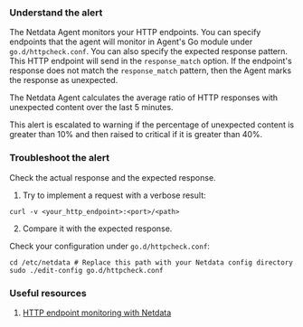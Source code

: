 ### Understand the alert

The Netdata Agent monitors your HTTP endpoints. You can specify endpoints that the agent will monitor in Agent's Go module under `go.d/httpcheck.conf`. You can also specify the expected response pattern. This HTTP endpoint will send in the `response_match` option. If the endpoint's response does not match the `response_match` pattern, then the Agent marks the response as unexpected.

The Netdata Agent calculates the average ratio of HTTP responses with unexpected content over the last 5 minutes.

This alert is escalated to warning if the percentage of unexpected content is greater than 10% and then raised to critical if it is greater than 40%.

### Troubleshoot the alert

Check the actual response and the expected response.

1. Try to implement a request with a verbose result:

```
curl -v <your_http_endpoint>:<port>/<path>
```

2. Compare it with the expected response.

Check your configuration under `go.d/httpcheck.conf`:

```
cd /etc/netdata # Replace this path with your Netdata config directory
sudo ./edit-config go.d/httpcheck.conf
```

### Useful resources

1. [HTTP endpoint monitoring with Netdata](/docs/agent/src/go/plugin/go.d/modules/httpcheck/integrations/http_endpoints)